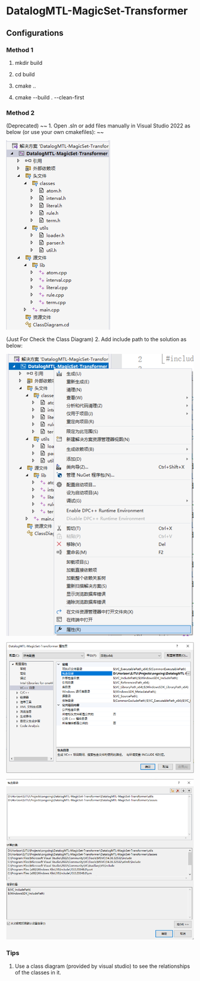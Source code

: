 # DatalogMTL-MagicSet-Transformer

## Configurations

### Method 1

1. mkdir build

2. cd build

3. cmake ..

4. cmake --build . --clean-first

### Method 2

(Deprecated) 
~~ 1. Open .sln or add files manually in Visual Studio 2022 as below (or use your own cmakefiles): ~~

![sln](./pics/sln.png)

(Just For Check the Class Diagram) 2. Add include path to the solution as below:

![property](./pics/property.png)

![includePath1](./pics/includePath1.png)

![includePath2](./pics/includePath2.png)

### Tips

1. Use a class diagram (provided by visual studio) to see the relationships of the classes in it.